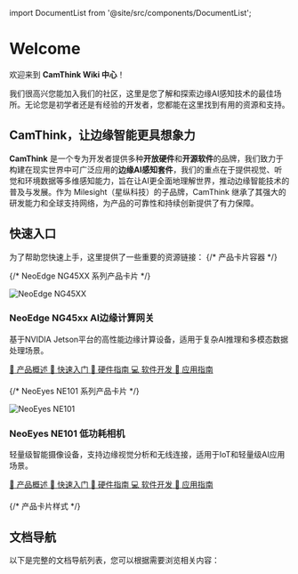 import DocumentList from '@site/src/components/DocumentList';

# Welcome

欢迎来到 **CamThink Wiki 中心**！

我们很高兴您能加入我们的社区，这里是您了解和探索边缘AI感知技术的最佳场所。无论您是初学者还是有经验的开发者，您都能在这里找到有用的资源和支持。

## CamThink，让边缘智能更具想象力

**CamThink** 是一个专为开发者提供多种**开放硬件**和**开源软件**的品牌，我们致力于构建在现实世界中可广泛应用的**边缘AI感知套件**，我们的重点在于提供视觉、听觉和环境数据等多维感知能力，旨在让AI更全面地理解世界，推动边缘智能技术的普及与发展。作为 Milesight（星纵科技）的子品牌，CamThink 继承了其强大的研发能力和全球支持网络，为产品的可靠性和持续创新提供了有力保障。

## 快速入口
为了帮助您快速上手，这里提供了一些重要的资源链接：
{/* 产品卡片容器 */}
<div className="product-card-container">

  {/* NeoEdge NG45XX 系列产品卡片 */}
  <div className="product-card">
    <div className="product-header">
      <img src="/img/Overview/NG45xx/NG45XX.png" alt="NeoEdge NG45XX" className="product-image"/>
      <h3 className="product-title">NeoEdge NG45xx AI边缘计算网关</h3>
    </div>
    <p className="product-description">
      基于NVIDIA Jetson平台的高性能边缘计算设备，适用于复杂AI推理和多模态数据处理场景。
    </p>
    <div className="product-links">
      <a href="/docs/NeoEdge NG45XX Series/Overview" className="link-item">
        <span className="link-icon">📖</span>
        <span>产品概述</span>
      </a>
      <a href="/docs/NeoEdge NG45XX Series/Quick Start" className="link-item">
        <span className="link-icon">🚀</span>
        <span>快速入门</span>
      </a>
      <a href="/docs/NeoEdge NG45XX Series/Hardware Guide/Components Overview" className="link-item">
        <span className="link-icon">🔧</span>
        <span>硬件指南</span>
      </a>
      <a href="/docs/NeoEdge NG45XX Series/Software Guide/System Flashing and Initialization" className="link-item">
        <span className="link-icon">💻</span>
        <span>软件开发</span>
      </a>
      <a href="/docs/NeoEdge NG45XX Series/Application Guide/Deepseek-r1" className="link-item">
        <span className="link-icon">📱</span>
        <span>应用指南</span>
      </a>
    </div>
  </div>

  {/* NeoEyes NE101 系列产品卡片 */}
  <div className="product-card">
    <div className="product-header">
      <img src="/img/Overview/NE101/NE101.png" alt="NeoEyes NE101" className="product-image"/>
      <h3 className="product-title">NeoEyes NE101 低功耗相机</h3>
    </div>
    <p className="product-description">
      轻量级智能摄像设备，支持边缘视觉分析和无线连接，适用于IoT和轻量级AI应用场景。
    </p>
    <div className="product-links">
      <a href="/docs/NeoEyes NE101 Series/Overview" className="link-item">
        <span className="link-icon">📖</span>
        <span>产品概述</span>
      </a>
      <a href="/docs/NeoEyes NE101 Series/Quick Start" className="link-item">
        <span className="link-icon">🚀</span>
        <span>快速入门</span>
      </a>
      <a href="/docs/NeoEyes NE101 Series/Hardware Guide/Components Overview" className="link-item">
        <span className="link-icon">🔧</span>
        <span>硬件指南</span>
      </a>
      <a href="/docs/NeoEyes NE101 Series/Software Guide/Development Environment Setup" className="link-item">
        <span className="link-icon">💻</span>
        <span>软件开发</span>
      </a>
      <a href="/docs/NeoEyes NE101 Series/Application Guide/example-uvc" className="link-item">
        <span className="link-icon">📱</span>
        <span>应用指南</span>
      </a>
    </div>
  </div>

</div>

{/* 产品卡片样式 */}
<style>
{`
  .product-card-container {
    display: grid;
    grid-template-columns: repeat(auto-fit, minmax(300px, 1fr));
    gap: 24px;
    margin-bottom: 48px;
  }
  
  .product-card {
    border: 1px solid var(--ifm-border-color);
    border-radius: 12px;
    padding: 24px;
    box-shadow: 0 4px 16px rgba(0, 0, 0, 0.08);
    transition: transform 0.3s ease, box-shadow 0.3s ease;
  }
  
  .product-card:hover {
    transform: translateY(-4px);
    box-shadow: 0 8px 24px rgba(0, 0, 0, 0.12);
  }
  
  .product-header {
    display: flex;
    align-items: center;
    margin-bottom: 16px;
    gap: 16px;
  }
  
  .product-image {
    width: 150px;
    height: 150px;
    object-fit: contain;
    border-radius: 8px;
    padding: 8px;
  }
  
  .product-title {
    margin: 0;
    font-size: 1.5rem;
    font-weight: 600;
  }
  
  .product-description {
    margin: 0 0 16px 0;
    line-height: 1.5;
  }
  
  .product-links {
    display: flex;
    flex-direction: column;
    gap: 8px;
  }
  
  .link-item {
    display: flex;
    align-items: center;
    padding: 10px 12px;
    border-radius: 6px;
    text-decoration: none;
    transition: background-color 0.2s ease;
  }
  
  .link-item:hover {
    background-color: var(--ifm-hover-overlay);
  }
  
  .link-icon {
    margin-right: 10px;
    font-size: 18px;
  }
  
  @media (max-width: 768px) {
    .product-card-container {
      grid-template-columns: 1fr;
    }
  }
`}
</style>

## 文档导航

以下是完整的文档导航列表，您可以根据需要浏览相关内容：

<DocumentList />